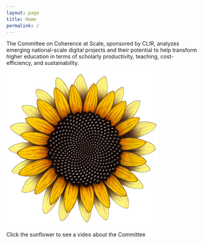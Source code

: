 ```yaml
---
layout: page
title: Home
permalink: /
---
```


The Committee on Coherence at Scale, sponsored by CLIR, analyzes emerging national-scale digital projects and their potential to help transform higher education in terms of scholarly productivity, teaching, cost-efficiency, and sustainability.

<img src="/images/main-flower.jpg" alt="Main Flower" class="image-inline" title="Main Flower" scale="0">

Click the sunflower to see a video about the Committee
